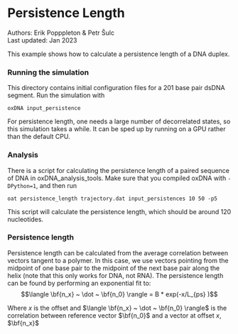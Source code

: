 # Persistence Length

Authors: Erik Popppleton & Petr Šulc  
Last updated: Jan 2023

This example shows how to calculate a persistence length of a DNA duplex.

### Running the simulation
This directory contains initial configuration files for a 201 base pair dsDNA segment.  Run the simulation with
```
oxDNA input_persistence
```

For persistence length, one needs a large number of decorrelated states, so this simulation takes a while.  It can be sped up by running on a GPU rather than the default CPU.

### Analysis
There is a script for calculating the persistence length of a paired sequence of DNA in oxDNA_analysis_tools.  Make sure that you compiled oxDNA with `-DPython=1`, and then run
```
oat persistence_length trajectory.dat input_persistences 10 50 -p5
```

This script will calculate the persistence length, which should be around 120 nucleotides.

### Persistence length
Persistence length can be calculated from the average correlation between vectors tangent to a polymer.  In this case, we use vectors pointing from the midpoint of one base pair to the midpoint of the next base pair along the helix (note that this only works for DNA, not RNA). The persistence length can be found by performing an exponential fit to:
$$\langle \bf{n_x} ~ \dot ~ \bf{n_0} \rangle = B * exp(-x/L_{ps} )$$


Where $x$ is the offset and $\langle \bf{n_x} ~ \dot ~ \bf{n_0} \rangle$ is the correlation between reference vector $\bf{n_0}$ and a vector at offset $x$, $\bf{n_x}$
